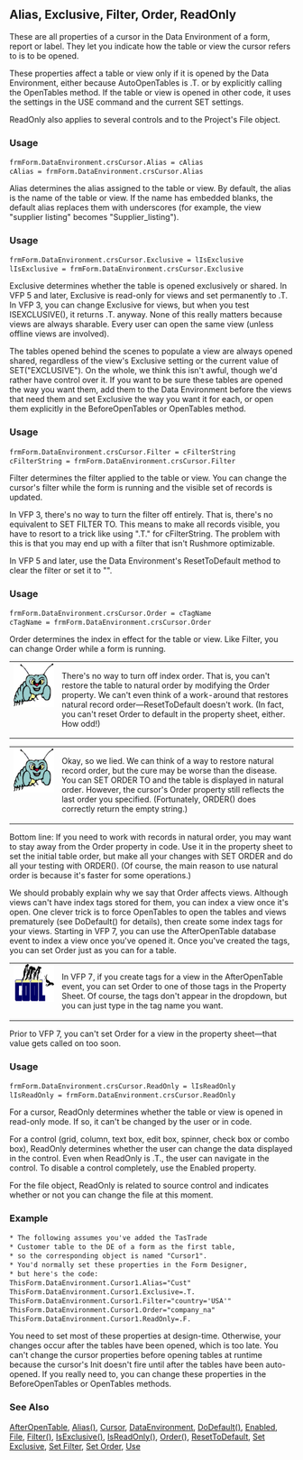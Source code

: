 ## Alias, Exclusive, Filter, Order, ReadOnly

These are all properties of a cursor in the Data Environment of a form, report or label. They let you indicate how the table or view the cursor refers to is to be opened.

These properties affect a table or view only if it is opened by the Data Environment, either because AutoOpenTables is .T. or by explicitly calling the OpenTables method. If the table or view is opened in other code, it uses the settings in the USE command and the current SET settings.

ReadOnly also applies to several controls and to the Project's File object.

### Usage

```foxpro
frmForm.DataEnvironment.crsCursor.Alias = cAlias
cAlias = frmForm.DataEnvironment.crsCursor.Alias
```

Alias determines the alias assigned to the table or view. By default, the alias is the name of the table or view. If the name has embedded blanks, the default alias replaces them with underscores (for example, the view "supplier listing" becomes "Supplier_listing").

### Usage

```foxpro
frmForm.DataEnvironment.crsCursor.Exclusive = lIsExclusive
lIsExclusive = frmForm.DataEnvironment.crsCursor.Exclusive
```

Exclusive determines whether the table is opened exclusively or shared. In VFP 5 and later, Exclusive is read-only for views and set permanently to .T.  In VFP 3, you can change Exclusive for views, but when you test ISEXCLUSIVE(), it returns .T. anyway. None of this really matters because views are always sharable. Every user can open the same view (unless offline views are involved). 

The tables opened behind the scenes to populate a view are always opened shared, regardless of the view's Exclusive setting or the current value of SET("EXCLUSIVE"). On the whole, we think this isn't awful, though we'd rather have control over it. If you want to be sure these tables are opened the way you want them, add them to the Data Environment before the views that need them and set Exclusive the way you want it for each, or open them explicitly in the BeforeOpenTables or OpenTables method.

### Usage

```foxpro
frmForm.DataEnvironment.crsCursor.Filter = cFilterString
cFilterString = frmForm.DataEnvironment.crsCursor.Filter
```

Filter determines the filter applied to the table or view. You can change the cursor's filter while the form is running and the visible set of records is updated.

In VFP 3, there's no way to turn the filter off entirely. That is, there's no equivalent to SET FILTER TO. This means to make all records visible, you have to resort to a trick like using ".T." for cFilterString. The problem with this is that you may end up with a filter that isn't Rushmore optimizable. 

In VFP 5 and later, use the Data Environment's ResetToDefault method to clear the filter or set it to "".

### Usage

```foxpro
frmForm.DataEnvironment.crsCursor.Order = cTagName
cTagName = frmForm.DataEnvironment.crsCursor.Order
```

Order determines the index in effect for the table or view. Like Filter, you can change Order while a form is running.

<table>
<tr>
  <td width="17%" valign="top">
<img width="95" height="78" src="bug.gif">
  </td>
  <td width="83%">
  <p>There's no way to turn off index order. That is, you can't restore the table to natural order by modifying the Order property. We can't even think of a work-around that restores natural record order&mdash;ResetToDefault doesn't work. (In fact, you can't reset Order to default in the property sheet, either. How odd!)</p>
  </td>
 </tr>
</table>

<table>
<tr>
  <td width="17%" valign="top">
<img width="95" height="78" src="bug.gif">
  </td>
  <td width="83%">
  <p>Okay, so we lied. We can think of a way to restore natural record order, but the cure may be worse than the disease. You can SET ORDER TO and the table is displayed in natural order. However, the cursor's Order property still reflects the last order you specified. (Fortunately, ORDER() does correctly return the empty string.)</p>
  </td>
 </tr>
</table>

Bottom line: If you need to work with records in natural order, you may want to stay away from the Order property in code. Use it in the property sheet to set the initial table order, but make all your changes with SET ORDER and do all your testing with ORDER(). (Of course, the main reason to use natural order is because it's faster for some operations.)

We should probably explain why we say that Order affects views. Although views can't have index tags stored for them, you can index a view once it's open. One clever trick is to force OpenTables to open the tables and views prematurely (see DoDefault() for details), then create some index tags for your views. Starting in VFP 7, you can use the AfterOpenTable database event to index a view once you've opened it. Once you've created the tags, you can set Order just as you can for a table.

<table>
<tr>
  <td width="17%" valign="top">
<img width="114" height="67" src="cool.gif">
  </td>
  <td width="83%">
  <p>In VFP 7, if you create tags for a view in the AfterOpenTable event, you can set Order to one of those tags in the Property Sheet. Of course, the tags don't appear in the dropdown, but you can just type in the tag name you want.</p>
  </td>
 </tr>
</table>

 Prior to VFP 7, you can't set Order for a view in the property sheet&mdash;that value gets called on too soon.

### Usage

```foxpro
frmForm.DataEnvironment.crsCursor.ReadOnly = lIsReadOnly
lIsReadOnly = frmForm.DataEnvironment.crsCursor.ReadOnly
```

For a cursor, ReadOnly determines whether the table or view is opened in read-only mode. If so, it can't be changed by the user or in code. 

For a control (grid, column, text box, edit box, spinner, check box or combo box), ReadOnly determines whether the user can change the data displayed in the control. Even when ReadOnly is .T., the user can navigate in the control. To disable a control completely, use the Enabled property.

For the file object, ReadOnly is related to source control and indicates whether or not you can change the file at this moment.

### Example

```foxpro
* The following assumes you've added the TasTrade
* Customer table to the DE of a form as the first table,
* so the corresponding object is named "Cursor1".
* You'd normally set these properties in the Form Designer,
* but here's the code:
ThisForm.DataEnvironment.Cursor1.Alias="Cust"
ThisForm.DataEnvironment.Cursor1.Exclusive=.T.
ThisForm.DataEnvironment.Cursor1.Filter="country='USA'"
ThisForm.DataEnvironment.Cursor1.Order="company_na"
ThisForm.DataEnvironment.Cursor1.ReadOnly=.F.
```

You need to set most of these properties at design-time. Otherwise, your changes occur after the tables have been opened, which is too late. You can't change the cursor properties before opening tables at runtime because the cursor's Init doesn't fire until after the tables have been auto-opened. If you really need to, you can change these properties in the BeforeOpenTables or OpenTables methods.

### See Also

[AfterOpenTable](s4g851.md), [Alias()](s4g057.md), [Cursor](s4g591.md), [DataEnvironment](s4g494.md), [DoDefault()](s4g325.md), [Enabled](s4g360.md), [File](s4g755.md), [Filter()](s4g092.md), [IsExclusive()](s4g371.md), [IsReadOnly()](s4g371.md), [Order()](s4g093.md), [ResetToDefault](s4g657.md), [Set Exclusive](s4g205.md), [Set Filter](s4g092.md), [Set Order](s4g093.md), [Use](s4g424.md)